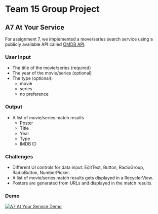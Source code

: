 # Team 15 Group Project
## A7 At Your Service

For assignment 7, we implemented a move/series search service using a publicly available API called [OMDB API](https://www.omdbapi.com/).

### User Input

- The title of the movie/series (required)
- The year of the movie/series (optional)
- The type (optional): 
    - movie 
    - series
    - no preference

### Output

- A list of movie/series match results
    - Poster
    - Title
    - Year
    - Type
    - IMDB ID

### Challenges

- Different UI controls for data input: EditText, Button, RadioGroup, RadioButton, NumberPicker.
- A list of movie/series match results gets displayed in a RecyclerView.
- Posters are generated from URLs and displayed in the match results.

### Demo

[![A7 At Your Service Demo](https://github.com/jaimesi/NUMADFa22_Team15/blob/master/app/src/main/AtYourServiceScreenshot.png)](https://youtube.com/shorts/5BUv1S5vinA?feature=share)
